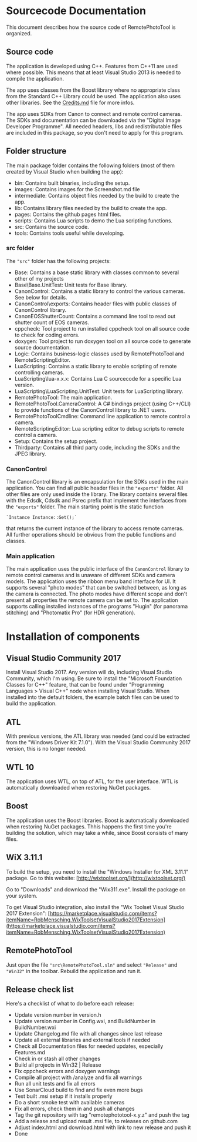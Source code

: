 # Sourcecode Documentation #

This document describes how the source code of RemotePhotoTool is organized.

## Source code ##

The application is developed using C++. Features from C++11 are used where possible. This means
that at least Visual Studio 2013 is needed to compile the application.

The app uses classes from the Boost library where no appropriate class from the Standard
C++ Library could be used. The application also uses other libraries. See the
[Credits.md](Credits.md) file for more infos.

The app uses SDKs from Canon to connect and remote control cameras. The SDKs and documentation can
be downloaded via the "Digital Image Developer Programme". All needed headers, libs and
redistributable files are included in this package, so you don't need to apply for this program.

## Folder structure ##

The main package folder contains the following folders (most of them created by Visual Studio when
building the app):

- bin: Contains built binaries, including the setup.
- images: Contains images for the Screenshot.md file
- intermediate: Contains object files needed by the build to create the app.
- lib: Contains library files needed by the build to create the app.
- pages: Contains the github pages html files.
- scripts: Contains Lua scripts to demo the Lua scripting functions.
- src: Contains the source code.
- tools: Contains tools useful while developing.

### src folder ###

The `"src"` folder has the following projects:

- Base: Contains a base static library with classes common to several other of my projects
- Base\Base.UnitTest: Unit tests for Base library.
- CanonControl: Contains a static library to control the various cameras. See below for details.
- CanonControl\exports: Contains header files with public classes of CanonControl library.
- CanonEOSShutterCount: Contains a command line tool to read out shutter count of EOS cameras.
- cppcheck: Tool project to run installed cppcheck tool on all source code to check for coding errors.
- doxygen: Tool project to run doxygen tool on all source code to generate source documentation.
- Logic: Contains business-logic classes used by RemotePhotoTool and RemoteScriptingEditor.
- LuaScripting: Contains a static library to enable scripting of remote controlling cameras.
- LuaScripting\lua-x.x.x: Contains Lua C sourcecode for a specific Lua version.
- LuaScripting\LuaScripting.UnitTest: Unit tests for LuaScripting library.
- RemotePhotoTool: The main application.
- RemotePhotoTool.CameraControl: A C# bindings project (using C++/CLI) to provide functions of the
  CanonControl library to .NET users.
- RemotePhotoToolCmdline: Command line application to remote control a camera.
- RemoteScriptingEditor: Lua scripting editor to debug scripts to remote control a camera.
- Setup: Contains the setup project.
- Thirdparty: Contains all third party code, including the SDKs and the JPEG library.

### CanonControl ###

The CanonControl library is an encapsulation for the SDKs used in the main application. You
can find all public header files in the `"exports"` folder. All other files are only used inside
the library. The library contains several files with the Edsdk, Cdsdk and Psrec prefix that
implement the interfaces from the `"exports"` folder. The main starting point is the static
function

    `Instance Instance::Get();`

that returns the current instance of the library to access remote cameras. All further operations
should be obvious from the public functions and classes.

### Main application ###

The main application uses the public interface of the `CanonControl` library to remote control
cameras and is unaware of different SDKs and camera models. The application uses the ribbon menu
band interface for UI. It supports several "photo modes" that can be switched between, as long
as the camera is connected. The photo modes have different scope and don't present all properties
the remote camera can be set to. The application supports calling installed instances of the
programs "Hugin" (for panorama stitching) and "Photomatix Pro" (for HDR generation).

# Installation of components #

## Visual Studio Community 2017 ##

Install Visual Studio 2017. Any version will do, including Visual Studio Community, which
I'm using. Be sure to install the "Microsoft Foundation Classes for C++" feature, that can be found
under "Programming Languages > Visual C++" node when installing Visual Studio.
When installed into the default folders, the example batch files can be used to build the
application.

## ATL ##

With previous versions, the ATL library was needed (and could be extracted from the "Windows
Driver Kit 7.1.0"). With the Visual Studio Community 2017 version, this is no longer needed.

## WTL 10 ##

The application uses WTL, on top of ATL, for the user interface. WTL is automatically downloaded
when restoring NuGet packages.

## Boost ##

The application uses the Boost libraries. Boost is automatically downloaded when restoring NuGet
packages. Thhis happens the first time you're building the solution, which may take a while, since
Boost consists of many files.

## WiX 3.11.1 ##

To build the setup, you need to install the "Windows Installer for XML 3.11.1" package. Go to this
website:
[http://wixtoolset.org/](http://wixtoolset.org/)

Go to "Downloads" and download the "Wix311.exe". Install the package on your system.

To get Visual Studio integration, also install the "Wix Toolset Visual Studio 2017 Extension":
[https://marketplace.visualstudio.com/items?itemName=RobMensching.WixToolsetVisualStudio2017Extension](https://marketplace.visualstudio.com/items?itemName=RobMensching.WixToolsetVisualStudio2017Extension)

## RemotePhotoTool ##

Just open the file `"src\RemotePhotoTool.sln"` and select `"Release"` and `"Win32"` in the toolbar.
Rebuild the application and run it.

## Release check list ##

Here's a checklist of what to do before each release:

- Update version number in version.h
- Update version number in Config.wxi, and BuildNumber in BuildNumber.wxi
- Update Changelog.md file with all changes since last release
- Update all external libraries and external tools if needed
- Check all Documentation files for needed updates, especially Features.md
- Check in or stash all other changes
- Build all projects in Win32 | Release
- Fix cppcheck errors and doxygen warnings
- Compile all project with /analyze and fix all warnings
- Run all unit tests and fix all errors
- Use SonarCloud build to find and fix even more bugs
- Test built .msi setup if it installs properly
- Do a short smoke test with available cameras
- Fix all errors, check them in and push all changes
- Tag the git repository with tag "remotephototool-x.y.z" and push the tag
- Add a release and upload result .msi file, to releases on github.com
- Adjust index.html and download.html with link to new release and push it
- Done
